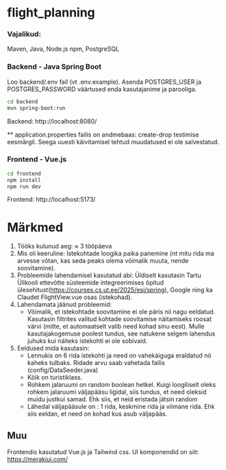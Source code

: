 # flight_planning

### Vajalikud:
Maven, Java, Node.js npm, PostgreSQL

### Backend - Java Spring Boot

Loo backend/.env fail (vt .env.example). Asenda POSTGRES_USER ja POSTGRES_PASSWORD väärtused enda kasutajanime ja parooliga.

```bash
cd backend
mvn spring-boot:run
```
Backend: http://localhost:8080/

** application.properties failis on andmebaas: create-drop testimise eesmärgil. Seega uuesti käivitamisel tehtud muudatused ei ole salvestatud.

### Frontend - Vue.js

```bash
cd frontend
npm install
npm run dev 
```
Frontend: http://localhost:5173/ 


# Märkmed
1. Tööks kulunud aeg: ≈ 3 tööpäeva
2. Mis oli keeruline: Istekohtade loogika paika panemine (nt mitu rida ma arvesse võtan, kas seda peaks olema võimalik muuta, nende soovitamine).
3. Probleemide lahendamisel kasutatud abi: Üldiselt kasutasin Tartu Ülikooli ettevõtte süsteemide integreerimises õpitud ülesehitust(https://courses.cs.ut.ee/2025/esi/spring), Google ning ka Claudet FlightView.vue osas (istekohad).  
4. Lahendamata jäänud probleemid: 
    - Võimalik, et istekohtade soovitamine ei ole päris nii nagu eeldatud. Kasutasin filtrites valitud kohtade soovitamise näitamiseks roosat värvi (mitte, et automaatselt valib need kohad sinu eest). Mulle kasutajakogemuse poolest tundus, see natukene selgem lahendus juhuks kui näiteks istekohti ei ole sobivaid. 
5. Eeldused mida kasutasin: 
    - Lennukis on 6 rida istekohti ja need on vahekäiguga eraldatud nö kaheks tulbaks. Ridade arvu saab vahetada failis (config/DataSeeder.java)
    - Kõik on turistiklass. 
    - Rohkem jalaruumi on random boolean hetkel. Kuigi loogiliselt oleks rohkem jalaruumi väljapääsu ligidal, siis tundus, et need oleksid muidu justkui samad. Ehk siis, et neid eristada jätsin random
    - Lähedal väljapääsule on : 1 rida, keskmine rida ja viimane rida. Ehk siis eeldan, et need on kohad kus asub väljapääs.

## Muu
Frontendis kasutatud Vue.js ja Tailwind css. UI komponendid on siit: https://merakiui.com/  

